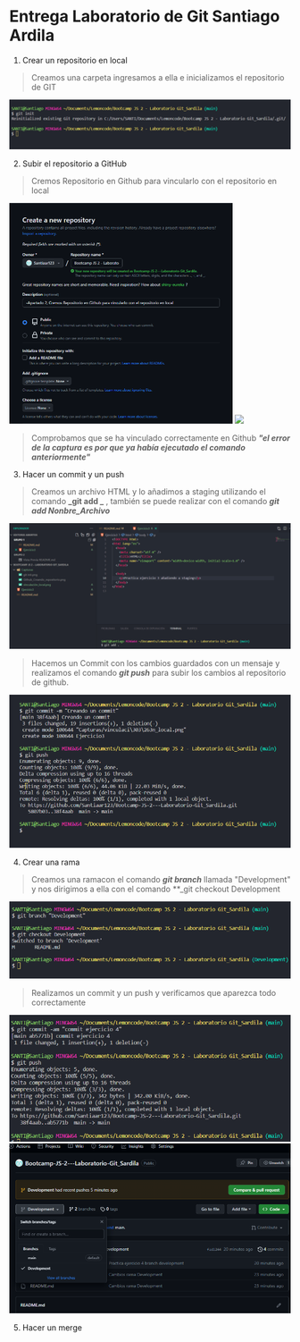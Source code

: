 # Entrega Laboratorio de Git Santiago Ardila

1. Crear un repositorio en local

> Creamos una carpeta ingresamos a ella e inicializamos el repositorio de GIT

<img src="./Capturas/git init.png">

2. Subir el repositorio a GitHub

> Cremos Repositorio en Github para vincularlo con el repositorio en local

<img src="./Capturas/Github_Creando_repositorio.png" width="400px" align-items="center">

<img src="./Capturas/vinculación_local.png">

> Comprobamos que se ha vinculado correctamente en Github **_"el error de la captura es por que ya había ejecutado el comando anteriormente"_**

3. Hacer un commit y un push

> Creamos un archivo HTML y lo añadimos a staging utilizando el comando **_git add _** , también se puede realizar con el comando **_git add Nonbre_Archivo_**

<img src="./Capturas/staging.png" align-items="center">

> Hacemos un Commit con los cambios guardados con un mensaje y realizamos el comando **_git push_** para subir los cambios al repositorio de github.

<img src="./Capturas/commit y push.png" align-items="center">

4. Crear una rama

> Creamos una ramacon el comando **_git branch_** llamada "Development" y nos dirigimos a ella con el comando \*\*\_git checkout Development

<img src="./Capturas/branch development.png" align-items="center">

> Realizamos un commit y un push y verificamos que aparezca todo correctamente

<img src="./Capturas/commit y push rama.png" >

<img src="./Capturas/cambios_Github.png" >

5. Hacer un merge
